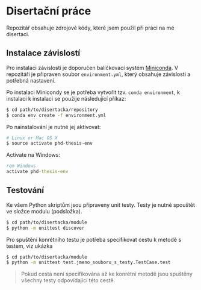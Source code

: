 # Disertační práce

Repozitář obsahuje zdrojové kódy, které jsem použil při práci na mé disertaci.

## Instalace závislostí

Pro instalaci závislostí je doporučen balíčkovací systém [Miniconda](http://conda.pydata.org/miniconda.html).
V repozitáři je připraven soubor `environment.yml`, který obsahuje závislosti a
potřebná nastavení.

Po instalaci Minicondy se je potřeba vytvořit tzv. `conda environment`, k instalaci
k instalaci se použije následující příkaz:

```bash
$ cd path/to/disertacka/repository
$ conda env create -f environment.yml
```

Po nainstalování je nutné jej aktivovat:

```bash
# Linux or Mac OS X
$ source activate phd-thesis-env
```

Activate na Windows:

```cmd
rem Windows
activate phd-thesis-env
```

## Testování

Ke všem Python skriptům jsou připraveny unit testy. Testy je nutné spouštět ve složce modulu (podsložka).

```bash
$ cd path/to/disertacka/module
$ python -m unittest discover
```

Pro spuštění konrétního testu je potřeba specifikovat cestu k metodě s testem, viz ukázka

```bash
$ cd path/to/disertacka/module
$ python -m unittest test.jmeno_souboru_s_testy.TestCase.test
```

> Pokud cesta není specifikována až ke konrétní metodě jsou spuštěny všechny testy odpovídající této cestě.

